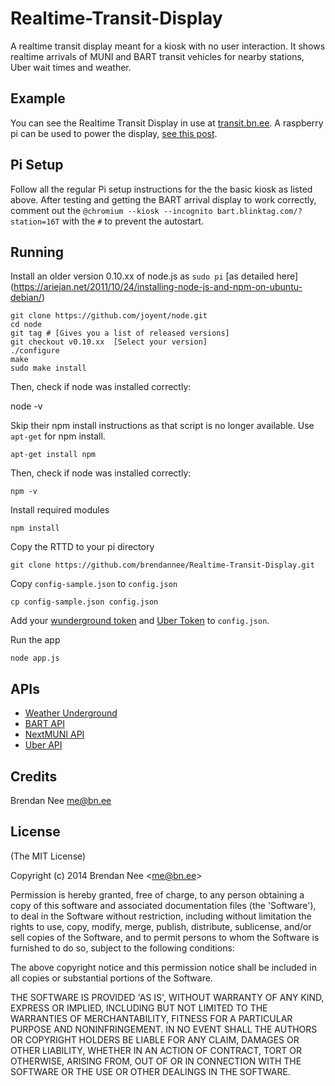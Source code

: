 # Realtime-Transit-Display

A realtime transit display meant for a kiosk with no user interaction.  It shows realtime arrivals of MUNI and BART transit vehicles for nearby stations, Uber wait times and weather.

## Example

You can see the Realtime Transit Display in use at [transit.bn.ee](http://transit.bn.ee).  A raspberry pi can be used to power the display, [see this post](http://blog.bn.ee/2013/01/11/building-a-real-time-transit-information-kiosk-with-raspberry-pi/).

## Pi Setup

Follow all the regular Pi setup instructions for the the basic kiosk as listed above.  After testing and getting the BART arrival display to work correctly, comment out the `@chromium --kiosk --incognito bart.blinktag.com/?station=16T` with the `#` to prevent the autostart.

## Running

Install an older version 0.10.xx of node.js as `sudo pi` [as detailed here] (https://ariejan.net/2011/10/24/installing-node-js-and-npm-on-ubuntu-debian/)

    git clone https://github.com/joyent/node.git
    cd node
    git tag # [Gives you a list of released versions]
    git checkout v0.10.xx  [Select your version]
    ./configure
    make
    sudo make install
	
Then, check if node was installed correctly:
	
   node -v
	
Skip their npm install instructions as that script is no longer available.  Use `apt-get` for npm install.	

    apt-get install npm
	
Then, check if node was installed correctly:
	
    npm -v
	
Install required modules

    npm install
	
Copy the RTTD to your pi directory	
	
    git clone https://github.com/brendannee/Realtime-Transit-Display.git
	
Copy `config-sample.json` to `config.json`

    cp config-sample.json config.json

Add your [wunderground token](http://www.wunderground.com/weather/api/) and [Uber Token](https://developer.uber.com) to `config.json`.

Run the app

    node app.js

## APIs

* [Weather Underground](http://api.wunderground.com)
* [BART API](http://api.bart.gov)
* [NextMUNI API](http://www.sfmta.com/cms/asite/nextmunidata.htm)
* [Uber API](https://developer.uber.com)

## Credits

Brendan Nee me@bn.ee

## License

(The MIT License)

Copyright (c) 2014 Brendan Nee &lt;me@bn.ee&gt;

Permission is hereby granted, free of charge, to any person obtaining
a copy of this software and associated documentation files (the
'Software'), to deal in the Software without restriction, including
without limitation the rights to use, copy, modify, merge, publish,
distribute, sublicense, and/or sell copies of the Software, and to
permit persons to whom the Software is furnished to do so, subject to
the following conditions:

The above copyright notice and this permission notice shall be
included in all copies or substantial portions of the Software.

THE SOFTWARE IS PROVIDED 'AS IS', WITHOUT WARRANTY OF ANY KIND,
EXPRESS OR IMPLIED, INCLUDING BUT NOT LIMITED TO THE WARRANTIES OF
MERCHANTABILITY, FITNESS FOR A PARTICULAR PURPOSE AND NONINFRINGEMENT.
IN NO EVENT SHALL THE AUTHORS OR COPYRIGHT HOLDERS BE LIABLE FOR ANY
CLAIM, DAMAGES OR OTHER LIABILITY, WHETHER IN AN ACTION OF CONTRACT,
TORT OR OTHERWISE, ARISING FROM, OUT OF OR IN CONNECTION WITH THE
SOFTWARE OR THE USE OR OTHER DEALINGS IN THE SOFTWARE.
